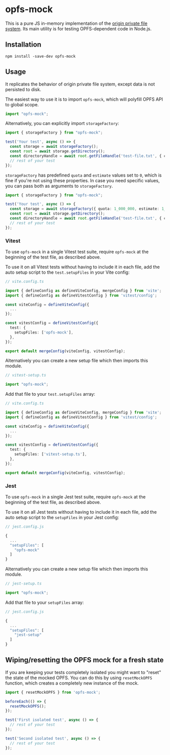 # opfs-mock

This is a pure JS in-memory implementation of the [origin private file system](https://developer.mozilla.org/en-US/docs/Web/API/File_System_API/Origin_private_file_system). Its main utility is for testing OPFS-dependent code in Node.js.

## Installation

```shell
npm install -save-dev opfs-mock
```

## Usage

It replicates the behavior of origin private file system, except data is not persisted to disk.

The easiest way to use it is to import `opfs-mock`, which will polyfill OPFS API to global scope.

```ts
import "opfs-mock";
```

Alternatively, you can explicitly import `storageFactory`:

```ts
import { storageFactory } from "opfs-mock";

test('Your test', async () => {
  const storage = await storageFactory();
  const root = await storage.getDirectory();
  const directoryHandle = await root.getFileHandle('test-file.txt', { create: true });
  // rest of your test
});
```

`storageFactory` has predefined `quota` and `estimate` values set to `0`, which is fine if you're not using these properties.
In case you need specific values, you can pass both as arguments to `storageFactory`.

```ts
import { storageFactory } from "opfs-mock";

test('Your test', async () => {
  const storage = await storageFactory({ quota: 1_000_000, estimate: 1_000 });
  const root = await storage.getDirectory();
  const directoryHandle = await root.getFileHandle('test-file.txt', { create: true });
  // rest of your test
});
```

### Vitest

To use `opfs-mock` in a single Vitest test suite, require `opfs-mock` at the beginning of the test file, as described above.

To use it on all Vitest tests without having to include it in each file, add the auto setup script to the `test.setupFiles` in your Vite config:

```ts
// vite.config.ts

import { defineConfig as defineViteConfig, mergeConfig } from 'vite';
import { defineConfig as defineVitestConfig } from 'vitest/config';

const viteConfig = defineViteConfig({
  ...
});

const vitestConfig = defineVitestConfig({
  test: {
    setupFiles: ['opfs-mock'],
  },
});

export default mergeConfig(viteConfig, vitestConfig);
```

Alternatively you can create a new setup file which then imports this module.

```ts
// vitest-setup.ts

import "opfs-mock";
```

Add that file to your `test.setupFiles` array:

```ts
// vite.config.ts

import { defineConfig as defineViteConfig, mergeConfig } from 'vite';
import { defineConfig as defineVitestConfig } from 'vitest/config';

const viteConfig = defineViteConfig({
  ...
});

const vitestConfig = defineVitestConfig({
  test: {
    setupFiles: ['vitest-setup.ts'],
  },
});

export default mergeConfig(viteConfig, vitestConfig);
```


### Jest

To use `opfs-mock` in a single Jest test suite, require `opfs-mock` at the beginning of the test file, as described above.

To use it on all Jest tests without having to include it in each file, add the auto setup script to the `setupFiles` in your Jest config:

```ts
// jest.config.js

{
  ...
  "setupFiles": [
    "opfs-mock"
  ]
}
```

Alternatively you can create a new setup file which then imports this module.

```ts
// jest-setup.ts

import "opfs-mock";
```

Add that file to your `setupFiles` array:

```ts
// jest.config.js

{
  ...
  "setupFiles": [
    "jest-setup"
  ]
}
```

## Wiping/resetting the OPFS mock for a fresh state

If you are keeping your tests completely isolated you might want to "reset" the state of the mocked OPFS. You can do this by using `resetMockOPFS` function, which creates a completely new instance of the mock.

```ts
import { resetMockOPFS } from 'opfs-mock';

beforeEach(() => {
  resetMockOPFS();
});

test('First isolated test', async () => {
  // rest of your test
});

test('Second isolated test', async () => {
  // rest of your test
});
```
